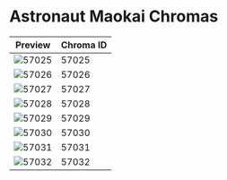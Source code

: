 # Astronaut Maokai Chromas

| Preview | Chroma ID |
|---------|-----------|
| ![57025](https://raw.communitydragon.org/latest/plugins/rcp-be-lol-game-data/global/default/v1/champion-chroma-images/57/57025.png) | 57025 |
| ![57026](https://raw.communitydragon.org/latest/plugins/rcp-be-lol-game-data/global/default/v1/champion-chroma-images/57/57026.png) | 57026 |
| ![57027](https://raw.communitydragon.org/latest/plugins/rcp-be-lol-game-data/global/default/v1/champion-chroma-images/57/57027.png) | 57027 |
| ![57028](https://raw.communitydragon.org/latest/plugins/rcp-be-lol-game-data/global/default/v1/champion-chroma-images/57/57028.png) | 57028 |
| ![57029](https://raw.communitydragon.org/latest/plugins/rcp-be-lol-game-data/global/default/v1/champion-chroma-images/57/57029.png) | 57029 |
| ![57030](https://raw.communitydragon.org/latest/plugins/rcp-be-lol-game-data/global/default/v1/champion-chroma-images/57/57030.png) | 57030 |
| ![57031](https://raw.communitydragon.org/latest/plugins/rcp-be-lol-game-data/global/default/v1/champion-chroma-images/57/57031.png) | 57031 |
| ![57032](https://raw.communitydragon.org/latest/plugins/rcp-be-lol-game-data/global/default/v1/champion-chroma-images/57/57032.png) | 57032 |